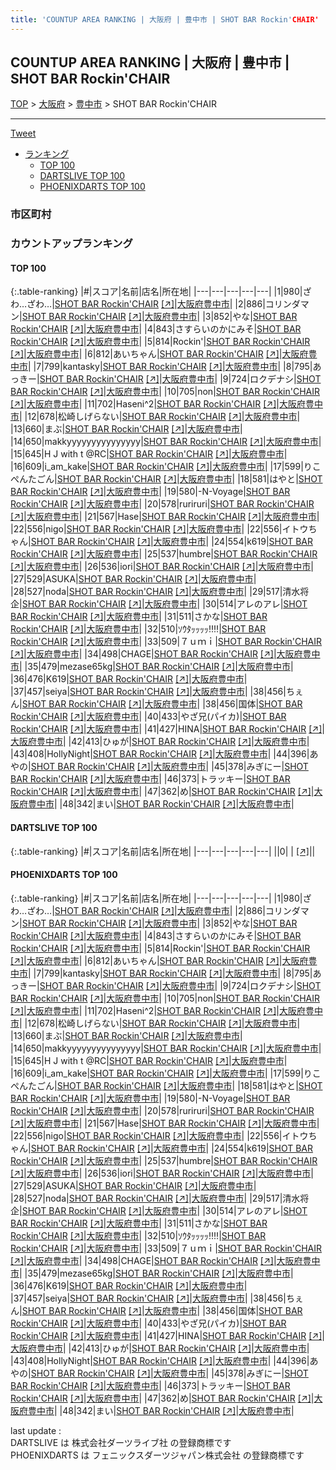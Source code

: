 ```yaml
---
title: 'COUNTUP AREA RANKING | 大阪府 | 豊中市 | SHOT BAR Rockin'CHAIR'
---
```

## COUNTUP AREA RANKING | 大阪府 | 豊中市 | SHOT BAR Rockin'CHAIR

[TOP](/darts/rank/) > [大阪府](/darts/rank/大阪府/) > [豊中市](/darts/rank/大阪府/豊中市/) > SHOT BAR Rockin'CHAIR

___

<a href="https://twitter.com/share?ref_src=twsrc%5Etfw" data-text="COUNTUP AREA RANKING | 大阪府豊中市SHOT BAR Rockin'CHAIR" class="twitter-share-button" data-hashtags="DARTSLIVE,PHOENIXDARTS,darts,ダーツ" data-show-count="false">Tweet</a>

* [ランキング](#カウントアップランキング)
    * [TOP 100](#top-100)
    * [DARTSLIVE TOP 100](#dartslive-top-100)
    * [PHOENIXDARTS TOP 100](#phoenixdarts-top-100)

### 市区町村

<ul>

</ul>

### カウントアップランキング

#### TOP 100



{:.table-ranking}
|#|スコア|名前|店名|所在地|
|---|---|---|---|---|
|1|980|<span class="rank-name-pd">ざわ…ざわ…</span>|<a href="/darts/rank/shops/71566.html">SHOT BAR Rockin'CHAIR</a> <a href="https://vs.phoenixdarts.com/jp/shop/shopDetailInfo/s_71566?s_seq=71566">[↗]</a>|<a href="/darts/rank/大阪府/豊中市">大阪府豊中市</a>|
|2|886|<span class="rank-name-pd">コリンダマン</span>|<a href="/darts/rank/shops/71566.html">SHOT BAR Rockin'CHAIR</a> <a href="https://vs.phoenixdarts.com/jp/shop/shopDetailInfo/s_71566?s_seq=71566">[↗]</a>|<a href="/darts/rank/大阪府/豊中市">大阪府豊中市</a>|
|3|852|<span class="rank-name-pd">やな</span>|<a href="/darts/rank/shops/71566.html">SHOT BAR Rockin'CHAIR</a> <a href="https://vs.phoenixdarts.com/jp/shop/shopDetailInfo/s_71566?s_seq=71566">[↗]</a>|<a href="/darts/rank/大阪府/豊中市">大阪府豊中市</a>|
|4|843|<span class="rank-name-pd">さすらいのかにみそ</span>|<a href="/darts/rank/shops/71566.html">SHOT BAR Rockin'CHAIR</a> <a href="https://vs.phoenixdarts.com/jp/shop/shopDetailInfo/s_71566?s_seq=71566">[↗]</a>|<a href="/darts/rank/大阪府/豊中市">大阪府豊中市</a>|
|5|814|<span class="rank-name-pd">Rockin&#x27;</span>|<a href="/darts/rank/shops/71566.html">SHOT BAR Rockin'CHAIR</a> <a href="https://vs.phoenixdarts.com/jp/shop/shopDetailInfo/s_71566?s_seq=71566">[↗]</a>|<a href="/darts/rank/大阪府/豊中市">大阪府豊中市</a>|
|6|812|<span class="rank-name-pd">あいちゃん</span>|<a href="/darts/rank/shops/71566.html">SHOT BAR Rockin'CHAIR</a> <a href="https://vs.phoenixdarts.com/jp/shop/shopDetailInfo/s_71566?s_seq=71566">[↗]</a>|<a href="/darts/rank/大阪府/豊中市">大阪府豊中市</a>|
|7|799|<span class="rank-name-pd">kantasky</span>|<a href="/darts/rank/shops/71566.html">SHOT BAR Rockin'CHAIR</a> <a href="https://vs.phoenixdarts.com/jp/shop/shopDetailInfo/s_71566?s_seq=71566">[↗]</a>|<a href="/darts/rank/大阪府/豊中市">大阪府豊中市</a>|
|8|795|<span class="rank-name-pd">あっきー</span>|<a href="/darts/rank/shops/71566.html">SHOT BAR Rockin'CHAIR</a> <a href="https://vs.phoenixdarts.com/jp/shop/shopDetailInfo/s_71566?s_seq=71566">[↗]</a>|<a href="/darts/rank/大阪府/豊中市">大阪府豊中市</a>|
|9|724|<span class="rank-name-pd">ロクデナシ</span>|<a href="/darts/rank/shops/71566.html">SHOT BAR Rockin'CHAIR</a> <a href="https://vs.phoenixdarts.com/jp/shop/shopDetailInfo/s_71566?s_seq=71566">[↗]</a>|<a href="/darts/rank/大阪府/豊中市">大阪府豊中市</a>|
|10|705|<span class="rank-name-pd">non</span>|<a href="/darts/rank/shops/71566.html">SHOT BAR Rockin'CHAIR</a> <a href="https://vs.phoenixdarts.com/jp/shop/shopDetailInfo/s_71566?s_seq=71566">[↗]</a>|<a href="/darts/rank/大阪府/豊中市">大阪府豊中市</a>|
|11|702|<span class="rank-name-pd">Haseni^2</span>|<a href="/darts/rank/shops/71566.html">SHOT BAR Rockin'CHAIR</a> <a href="https://vs.phoenixdarts.com/jp/shop/shopDetailInfo/s_71566?s_seq=71566">[↗]</a>|<a href="/darts/rank/大阪府/豊中市">大阪府豊中市</a>|
|12|678|<span class="rank-name-pd">松崎しげらない</span>|<a href="/darts/rank/shops/71566.html">SHOT BAR Rockin'CHAIR</a> <a href="https://vs.phoenixdarts.com/jp/shop/shopDetailInfo/s_71566?s_seq=71566">[↗]</a>|<a href="/darts/rank/大阪府/豊中市">大阪府豊中市</a>|
|13|660|<span class="rank-name-pd">まぶ</span>|<a href="/darts/rank/shops/71566.html">SHOT BAR Rockin'CHAIR</a> <a href="https://vs.phoenixdarts.com/jp/shop/shopDetailInfo/s_71566?s_seq=71566">[↗]</a>|<a href="/darts/rank/大阪府/豊中市">大阪府豊中市</a>|
|14|650|<span class="rank-name-pd">makkyyyyyyyyyyyyyyy</span>|<a href="/darts/rank/shops/71566.html">SHOT BAR Rockin'CHAIR</a> <a href="https://vs.phoenixdarts.com/jp/shop/shopDetailInfo/s_71566?s_seq=71566">[↗]</a>|<a href="/darts/rank/大阪府/豊中市">大阪府豊中市</a>|
|15|645|<span class="rank-name-pd">H J with t @RC</span>|<a href="/darts/rank/shops/71566.html">SHOT BAR Rockin'CHAIR</a> <a href="https://vs.phoenixdarts.com/jp/shop/shopDetailInfo/s_71566?s_seq=71566">[↗]</a>|<a href="/darts/rank/大阪府/豊中市">大阪府豊中市</a>|
|16|609|<span class="rank-name-pd">i_am_kake</span>|<a href="/darts/rank/shops/71566.html">SHOT BAR Rockin'CHAIR</a> <a href="https://vs.phoenixdarts.com/jp/shop/shopDetailInfo/s_71566?s_seq=71566">[↗]</a>|<a href="/darts/rank/大阪府/豊中市">大阪府豊中市</a>|
|17|599|<span class="rank-name-pd">りこぺんたごん</span>|<a href="/darts/rank/shops/71566.html">SHOT BAR Rockin'CHAIR</a> <a href="https://vs.phoenixdarts.com/jp/shop/shopDetailInfo/s_71566?s_seq=71566">[↗]</a>|<a href="/darts/rank/大阪府/豊中市">大阪府豊中市</a>|
|18|581|<span class="rank-name-pd">はやと</span>|<a href="/darts/rank/shops/71566.html">SHOT BAR Rockin'CHAIR</a> <a href="https://vs.phoenixdarts.com/jp/shop/shopDetailInfo/s_71566?s_seq=71566">[↗]</a>|<a href="/darts/rank/大阪府/豊中市">大阪府豊中市</a>|
|19|580|<span class="rank-name-pd">-N-Voyage</span>|<a href="/darts/rank/shops/71566.html">SHOT BAR Rockin'CHAIR</a> <a href="https://vs.phoenixdarts.com/jp/shop/shopDetailInfo/s_71566?s_seq=71566">[↗]</a>|<a href="/darts/rank/大阪府/豊中市">大阪府豊中市</a>|
|20|578|<span class="rank-name-pd">ruriruri</span>|<a href="/darts/rank/shops/71566.html">SHOT BAR Rockin'CHAIR</a> <a href="https://vs.phoenixdarts.com/jp/shop/shopDetailInfo/s_71566?s_seq=71566">[↗]</a>|<a href="/darts/rank/大阪府/豊中市">大阪府豊中市</a>|
|21|567|<span class="rank-name-pd">Hase</span>|<a href="/darts/rank/shops/71566.html">SHOT BAR Rockin'CHAIR</a> <a href="https://vs.phoenixdarts.com/jp/shop/shopDetailInfo/s_71566?s_seq=71566">[↗]</a>|<a href="/darts/rank/大阪府/豊中市">大阪府豊中市</a>|
|22|556|<span class="rank-name-pd">nigo</span>|<a href="/darts/rank/shops/71566.html">SHOT BAR Rockin'CHAIR</a> <a href="https://vs.phoenixdarts.com/jp/shop/shopDetailInfo/s_71566?s_seq=71566">[↗]</a>|<a href="/darts/rank/大阪府/豊中市">大阪府豊中市</a>|
|22|556|<span class="rank-name-pd">イトウちゃん</span>|<a href="/darts/rank/shops/71566.html">SHOT BAR Rockin'CHAIR</a> <a href="https://vs.phoenixdarts.com/jp/shop/shopDetailInfo/s_71566?s_seq=71566">[↗]</a>|<a href="/darts/rank/大阪府/豊中市">大阪府豊中市</a>|
|24|554|<span class="rank-name-pd">k619</span>|<a href="/darts/rank/shops/71566.html">SHOT BAR Rockin'CHAIR</a> <a href="https://vs.phoenixdarts.com/jp/shop/shopDetailInfo/s_71566?s_seq=71566">[↗]</a>|<a href="/darts/rank/大阪府/豊中市">大阪府豊中市</a>|
|25|537|<span class="rank-name-pd">humbre</span>|<a href="/darts/rank/shops/71566.html">SHOT BAR Rockin'CHAIR</a> <a href="https://vs.phoenixdarts.com/jp/shop/shopDetailInfo/s_71566?s_seq=71566">[↗]</a>|<a href="/darts/rank/大阪府/豊中市">大阪府豊中市</a>|
|26|536|<span class="rank-name-pd">iori</span>|<a href="/darts/rank/shops/71566.html">SHOT BAR Rockin'CHAIR</a> <a href="https://vs.phoenixdarts.com/jp/shop/shopDetailInfo/s_71566?s_seq=71566">[↗]</a>|<a href="/darts/rank/大阪府/豊中市">大阪府豊中市</a>|
|27|529|<span class="rank-name-pd">ASUKA</span>|<a href="/darts/rank/shops/71566.html">SHOT BAR Rockin'CHAIR</a> <a href="https://vs.phoenixdarts.com/jp/shop/shopDetailInfo/s_71566?s_seq=71566">[↗]</a>|<a href="/darts/rank/大阪府/豊中市">大阪府豊中市</a>|
|28|527|<span class="rank-name-pd">noda</span>|<a href="/darts/rank/shops/71566.html">SHOT BAR Rockin'CHAIR</a> <a href="https://vs.phoenixdarts.com/jp/shop/shopDetailInfo/s_71566?s_seq=71566">[↗]</a>|<a href="/darts/rank/大阪府/豊中市">大阪府豊中市</a>|
|29|517|<span class="rank-name-pd">清水将企</span>|<a href="/darts/rank/shops/71566.html">SHOT BAR Rockin'CHAIR</a> <a href="https://vs.phoenixdarts.com/jp/shop/shopDetailInfo/s_71566?s_seq=71566">[↗]</a>|<a href="/darts/rank/大阪府/豊中市">大阪府豊中市</a>|
|30|514|<span class="rank-name-pd">アレのアレ</span>|<a href="/darts/rank/shops/71566.html">SHOT BAR Rockin'CHAIR</a> <a href="https://vs.phoenixdarts.com/jp/shop/shopDetailInfo/s_71566?s_seq=71566">[↗]</a>|<a href="/darts/rank/大阪府/豊中市">大阪府豊中市</a>|
|31|511|<span class="rank-name-pd">さかな</span>|<a href="/darts/rank/shops/71566.html">SHOT BAR Rockin'CHAIR</a> <a href="https://vs.phoenixdarts.com/jp/shop/shopDetailInfo/s_71566?s_seq=71566">[↗]</a>|<a href="/darts/rank/大阪府/豊中市">大阪府豊中市</a>|
|32|510|<span class="rank-name-pd">ｿｳﾀｯｯｯｯ‼︎‼︎</span>|<a href="/darts/rank/shops/71566.html">SHOT BAR Rockin'CHAIR</a> <a href="https://vs.phoenixdarts.com/jp/shop/shopDetailInfo/s_71566?s_seq=71566">[↗]</a>|<a href="/darts/rank/大阪府/豊中市">大阪府豊中市</a>|
|33|509|<span class="rank-name-pd">７ｕｍｉ</span>|<a href="/darts/rank/shops/71566.html">SHOT BAR Rockin'CHAIR</a> <a href="https://vs.phoenixdarts.com/jp/shop/shopDetailInfo/s_71566?s_seq=71566">[↗]</a>|<a href="/darts/rank/大阪府/豊中市">大阪府豊中市</a>|
|34|498|<span class="rank-name-pd">CHAGE</span>|<a href="/darts/rank/shops/71566.html">SHOT BAR Rockin'CHAIR</a> <a href="https://vs.phoenixdarts.com/jp/shop/shopDetailInfo/s_71566?s_seq=71566">[↗]</a>|<a href="/darts/rank/大阪府/豊中市">大阪府豊中市</a>|
|35|479|<span class="rank-name-pd">mezase65kg</span>|<a href="/darts/rank/shops/71566.html">SHOT BAR Rockin'CHAIR</a> <a href="https://vs.phoenixdarts.com/jp/shop/shopDetailInfo/s_71566?s_seq=71566">[↗]</a>|<a href="/darts/rank/大阪府/豊中市">大阪府豊中市</a>|
|36|476|<span class="rank-name-pd">K619</span>|<a href="/darts/rank/shops/71566.html">SHOT BAR Rockin'CHAIR</a> <a href="https://vs.phoenixdarts.com/jp/shop/shopDetailInfo/s_71566?s_seq=71566">[↗]</a>|<a href="/darts/rank/大阪府/豊中市">大阪府豊中市</a>|
|37|457|<span class="rank-name-pd">seiya</span>|<a href="/darts/rank/shops/71566.html">SHOT BAR Rockin'CHAIR</a> <a href="https://vs.phoenixdarts.com/jp/shop/shopDetailInfo/s_71566?s_seq=71566">[↗]</a>|<a href="/darts/rank/大阪府/豊中市">大阪府豊中市</a>|
|38|456|<span class="rank-name-pd">ちぇん</span>|<a href="/darts/rank/shops/71566.html">SHOT BAR Rockin'CHAIR</a> <a href="https://vs.phoenixdarts.com/jp/shop/shopDetailInfo/s_71566?s_seq=71566">[↗]</a>|<a href="/darts/rank/大阪府/豊中市">大阪府豊中市</a>|
|38|456|<span class="rank-name-pd">国体</span>|<a href="/darts/rank/shops/71566.html">SHOT BAR Rockin'CHAIR</a> <a href="https://vs.phoenixdarts.com/jp/shop/shopDetailInfo/s_71566?s_seq=71566">[↗]</a>|<a href="/darts/rank/大阪府/豊中市">大阪府豊中市</a>|
|40|433|<span class="rank-name-pd">やざ兄(パイカ)</span>|<a href="/darts/rank/shops/71566.html">SHOT BAR Rockin'CHAIR</a> <a href="https://vs.phoenixdarts.com/jp/shop/shopDetailInfo/s_71566?s_seq=71566">[↗]</a>|<a href="/darts/rank/大阪府/豊中市">大阪府豊中市</a>|
|41|427|<span class="rank-name-pd">HINA</span>|<a href="/darts/rank/shops/71566.html">SHOT BAR Rockin'CHAIR</a> <a href="https://vs.phoenixdarts.com/jp/shop/shopDetailInfo/s_71566?s_seq=71566">[↗]</a>|<a href="/darts/rank/大阪府/豊中市">大阪府豊中市</a>|
|42|413|<span class="rank-name-pd">ひゅが</span>|<a href="/darts/rank/shops/71566.html">SHOT BAR Rockin'CHAIR</a> <a href="https://vs.phoenixdarts.com/jp/shop/shopDetailInfo/s_71566?s_seq=71566">[↗]</a>|<a href="/darts/rank/大阪府/豊中市">大阪府豊中市</a>|
|43|408|<span class="rank-name-pd">HollyNight</span>|<a href="/darts/rank/shops/71566.html">SHOT BAR Rockin'CHAIR</a> <a href="https://vs.phoenixdarts.com/jp/shop/shopDetailInfo/s_71566?s_seq=71566">[↗]</a>|<a href="/darts/rank/大阪府/豊中市">大阪府豊中市</a>|
|44|396|<span class="rank-name-pd">あやの</span>|<a href="/darts/rank/shops/71566.html">SHOT BAR Rockin'CHAIR</a> <a href="https://vs.phoenixdarts.com/jp/shop/shopDetailInfo/s_71566?s_seq=71566">[↗]</a>|<a href="/darts/rank/大阪府/豊中市">大阪府豊中市</a>|
|45|378|<span class="rank-name-pd">みぎにー</span>|<a href="/darts/rank/shops/71566.html">SHOT BAR Rockin'CHAIR</a> <a href="https://vs.phoenixdarts.com/jp/shop/shopDetailInfo/s_71566?s_seq=71566">[↗]</a>|<a href="/darts/rank/大阪府/豊中市">大阪府豊中市</a>|
|46|373|<span class="rank-name-pd">トラッキー</span>|<a href="/darts/rank/shops/71566.html">SHOT BAR Rockin'CHAIR</a> <a href="https://vs.phoenixdarts.com/jp/shop/shopDetailInfo/s_71566?s_seq=71566">[↗]</a>|<a href="/darts/rank/大阪府/豊中市">大阪府豊中市</a>|
|47|362|<span class="rank-name-pd">め</span>|<a href="/darts/rank/shops/71566.html">SHOT BAR Rockin'CHAIR</a> <a href="https://vs.phoenixdarts.com/jp/shop/shopDetailInfo/s_71566?s_seq=71566">[↗]</a>|<a href="/darts/rank/大阪府/豊中市">大阪府豊中市</a>|
|48|342|<span class="rank-name-pd">まい</span>|<a href="/darts/rank/shops/71566.html">SHOT BAR Rockin'CHAIR</a> <a href="https://vs.phoenixdarts.com/jp/shop/shopDetailInfo/s_71566?s_seq=71566">[↗]</a>|<a href="/darts/rank/大阪府/豊中市">大阪府豊中市</a>|


#### DARTSLIVE TOP 100



{:.table-ranking}
|#|スコア|名前|店名|所在地|
|---|---|---|---|---|
||0|<span class="rank-name-dl"> </span>|<a href="/darts/rank/shops/.html"></a> <a href="">[↗]</a>|<a href="/darts/rank//"></a>|


#### PHOENIXDARTS TOP 100



{:.table-ranking}
|#|スコア|名前|店名|所在地|
|---|---|---|---|---|
|1|980|<span class="rank-name-pd">ざわ…ざわ…</span>|<a href="/darts/rank/shops/71566.html">SHOT BAR Rockin'CHAIR</a> <a href="https://vs.phoenixdarts.com/jp/shop/shopDetailInfo/s_71566?s_seq=71566">[↗]</a>|<a href="/darts/rank/大阪府/豊中市">大阪府豊中市</a>|
|2|886|<span class="rank-name-pd">コリンダマン</span>|<a href="/darts/rank/shops/71566.html">SHOT BAR Rockin'CHAIR</a> <a href="https://vs.phoenixdarts.com/jp/shop/shopDetailInfo/s_71566?s_seq=71566">[↗]</a>|<a href="/darts/rank/大阪府/豊中市">大阪府豊中市</a>|
|3|852|<span class="rank-name-pd">やな</span>|<a href="/darts/rank/shops/71566.html">SHOT BAR Rockin'CHAIR</a> <a href="https://vs.phoenixdarts.com/jp/shop/shopDetailInfo/s_71566?s_seq=71566">[↗]</a>|<a href="/darts/rank/大阪府/豊中市">大阪府豊中市</a>|
|4|843|<span class="rank-name-pd">さすらいのかにみそ</span>|<a href="/darts/rank/shops/71566.html">SHOT BAR Rockin'CHAIR</a> <a href="https://vs.phoenixdarts.com/jp/shop/shopDetailInfo/s_71566?s_seq=71566">[↗]</a>|<a href="/darts/rank/大阪府/豊中市">大阪府豊中市</a>|
|5|814|<span class="rank-name-pd">Rockin&#x27;</span>|<a href="/darts/rank/shops/71566.html">SHOT BAR Rockin'CHAIR</a> <a href="https://vs.phoenixdarts.com/jp/shop/shopDetailInfo/s_71566?s_seq=71566">[↗]</a>|<a href="/darts/rank/大阪府/豊中市">大阪府豊中市</a>|
|6|812|<span class="rank-name-pd">あいちゃん</span>|<a href="/darts/rank/shops/71566.html">SHOT BAR Rockin'CHAIR</a> <a href="https://vs.phoenixdarts.com/jp/shop/shopDetailInfo/s_71566?s_seq=71566">[↗]</a>|<a href="/darts/rank/大阪府/豊中市">大阪府豊中市</a>|
|7|799|<span class="rank-name-pd">kantasky</span>|<a href="/darts/rank/shops/71566.html">SHOT BAR Rockin'CHAIR</a> <a href="https://vs.phoenixdarts.com/jp/shop/shopDetailInfo/s_71566?s_seq=71566">[↗]</a>|<a href="/darts/rank/大阪府/豊中市">大阪府豊中市</a>|
|8|795|<span class="rank-name-pd">あっきー</span>|<a href="/darts/rank/shops/71566.html">SHOT BAR Rockin'CHAIR</a> <a href="https://vs.phoenixdarts.com/jp/shop/shopDetailInfo/s_71566?s_seq=71566">[↗]</a>|<a href="/darts/rank/大阪府/豊中市">大阪府豊中市</a>|
|9|724|<span class="rank-name-pd">ロクデナシ</span>|<a href="/darts/rank/shops/71566.html">SHOT BAR Rockin'CHAIR</a> <a href="https://vs.phoenixdarts.com/jp/shop/shopDetailInfo/s_71566?s_seq=71566">[↗]</a>|<a href="/darts/rank/大阪府/豊中市">大阪府豊中市</a>|
|10|705|<span class="rank-name-pd">non</span>|<a href="/darts/rank/shops/71566.html">SHOT BAR Rockin'CHAIR</a> <a href="https://vs.phoenixdarts.com/jp/shop/shopDetailInfo/s_71566?s_seq=71566">[↗]</a>|<a href="/darts/rank/大阪府/豊中市">大阪府豊中市</a>|
|11|702|<span class="rank-name-pd">Haseni^2</span>|<a href="/darts/rank/shops/71566.html">SHOT BAR Rockin'CHAIR</a> <a href="https://vs.phoenixdarts.com/jp/shop/shopDetailInfo/s_71566?s_seq=71566">[↗]</a>|<a href="/darts/rank/大阪府/豊中市">大阪府豊中市</a>|
|12|678|<span class="rank-name-pd">松崎しげらない</span>|<a href="/darts/rank/shops/71566.html">SHOT BAR Rockin'CHAIR</a> <a href="https://vs.phoenixdarts.com/jp/shop/shopDetailInfo/s_71566?s_seq=71566">[↗]</a>|<a href="/darts/rank/大阪府/豊中市">大阪府豊中市</a>|
|13|660|<span class="rank-name-pd">まぶ</span>|<a href="/darts/rank/shops/71566.html">SHOT BAR Rockin'CHAIR</a> <a href="https://vs.phoenixdarts.com/jp/shop/shopDetailInfo/s_71566?s_seq=71566">[↗]</a>|<a href="/darts/rank/大阪府/豊中市">大阪府豊中市</a>|
|14|650|<span class="rank-name-pd">makkyyyyyyyyyyyyyyy</span>|<a href="/darts/rank/shops/71566.html">SHOT BAR Rockin'CHAIR</a> <a href="https://vs.phoenixdarts.com/jp/shop/shopDetailInfo/s_71566?s_seq=71566">[↗]</a>|<a href="/darts/rank/大阪府/豊中市">大阪府豊中市</a>|
|15|645|<span class="rank-name-pd">H J with t @RC</span>|<a href="/darts/rank/shops/71566.html">SHOT BAR Rockin'CHAIR</a> <a href="https://vs.phoenixdarts.com/jp/shop/shopDetailInfo/s_71566?s_seq=71566">[↗]</a>|<a href="/darts/rank/大阪府/豊中市">大阪府豊中市</a>|
|16|609|<span class="rank-name-pd">i_am_kake</span>|<a href="/darts/rank/shops/71566.html">SHOT BAR Rockin'CHAIR</a> <a href="https://vs.phoenixdarts.com/jp/shop/shopDetailInfo/s_71566?s_seq=71566">[↗]</a>|<a href="/darts/rank/大阪府/豊中市">大阪府豊中市</a>|
|17|599|<span class="rank-name-pd">りこぺんたごん</span>|<a href="/darts/rank/shops/71566.html">SHOT BAR Rockin'CHAIR</a> <a href="https://vs.phoenixdarts.com/jp/shop/shopDetailInfo/s_71566?s_seq=71566">[↗]</a>|<a href="/darts/rank/大阪府/豊中市">大阪府豊中市</a>|
|18|581|<span class="rank-name-pd">はやと</span>|<a href="/darts/rank/shops/71566.html">SHOT BAR Rockin'CHAIR</a> <a href="https://vs.phoenixdarts.com/jp/shop/shopDetailInfo/s_71566?s_seq=71566">[↗]</a>|<a href="/darts/rank/大阪府/豊中市">大阪府豊中市</a>|
|19|580|<span class="rank-name-pd">-N-Voyage</span>|<a href="/darts/rank/shops/71566.html">SHOT BAR Rockin'CHAIR</a> <a href="https://vs.phoenixdarts.com/jp/shop/shopDetailInfo/s_71566?s_seq=71566">[↗]</a>|<a href="/darts/rank/大阪府/豊中市">大阪府豊中市</a>|
|20|578|<span class="rank-name-pd">ruriruri</span>|<a href="/darts/rank/shops/71566.html">SHOT BAR Rockin'CHAIR</a> <a href="https://vs.phoenixdarts.com/jp/shop/shopDetailInfo/s_71566?s_seq=71566">[↗]</a>|<a href="/darts/rank/大阪府/豊中市">大阪府豊中市</a>|
|21|567|<span class="rank-name-pd">Hase</span>|<a href="/darts/rank/shops/71566.html">SHOT BAR Rockin'CHAIR</a> <a href="https://vs.phoenixdarts.com/jp/shop/shopDetailInfo/s_71566?s_seq=71566">[↗]</a>|<a href="/darts/rank/大阪府/豊中市">大阪府豊中市</a>|
|22|556|<span class="rank-name-pd">nigo</span>|<a href="/darts/rank/shops/71566.html">SHOT BAR Rockin'CHAIR</a> <a href="https://vs.phoenixdarts.com/jp/shop/shopDetailInfo/s_71566?s_seq=71566">[↗]</a>|<a href="/darts/rank/大阪府/豊中市">大阪府豊中市</a>|
|22|556|<span class="rank-name-pd">イトウちゃん</span>|<a href="/darts/rank/shops/71566.html">SHOT BAR Rockin'CHAIR</a> <a href="https://vs.phoenixdarts.com/jp/shop/shopDetailInfo/s_71566?s_seq=71566">[↗]</a>|<a href="/darts/rank/大阪府/豊中市">大阪府豊中市</a>|
|24|554|<span class="rank-name-pd">k619</span>|<a href="/darts/rank/shops/71566.html">SHOT BAR Rockin'CHAIR</a> <a href="https://vs.phoenixdarts.com/jp/shop/shopDetailInfo/s_71566?s_seq=71566">[↗]</a>|<a href="/darts/rank/大阪府/豊中市">大阪府豊中市</a>|
|25|537|<span class="rank-name-pd">humbre</span>|<a href="/darts/rank/shops/71566.html">SHOT BAR Rockin'CHAIR</a> <a href="https://vs.phoenixdarts.com/jp/shop/shopDetailInfo/s_71566?s_seq=71566">[↗]</a>|<a href="/darts/rank/大阪府/豊中市">大阪府豊中市</a>|
|26|536|<span class="rank-name-pd">iori</span>|<a href="/darts/rank/shops/71566.html">SHOT BAR Rockin'CHAIR</a> <a href="https://vs.phoenixdarts.com/jp/shop/shopDetailInfo/s_71566?s_seq=71566">[↗]</a>|<a href="/darts/rank/大阪府/豊中市">大阪府豊中市</a>|
|27|529|<span class="rank-name-pd">ASUKA</span>|<a href="/darts/rank/shops/71566.html">SHOT BAR Rockin'CHAIR</a> <a href="https://vs.phoenixdarts.com/jp/shop/shopDetailInfo/s_71566?s_seq=71566">[↗]</a>|<a href="/darts/rank/大阪府/豊中市">大阪府豊中市</a>|
|28|527|<span class="rank-name-pd">noda</span>|<a href="/darts/rank/shops/71566.html">SHOT BAR Rockin'CHAIR</a> <a href="https://vs.phoenixdarts.com/jp/shop/shopDetailInfo/s_71566?s_seq=71566">[↗]</a>|<a href="/darts/rank/大阪府/豊中市">大阪府豊中市</a>|
|29|517|<span class="rank-name-pd">清水将企</span>|<a href="/darts/rank/shops/71566.html">SHOT BAR Rockin'CHAIR</a> <a href="https://vs.phoenixdarts.com/jp/shop/shopDetailInfo/s_71566?s_seq=71566">[↗]</a>|<a href="/darts/rank/大阪府/豊中市">大阪府豊中市</a>|
|30|514|<span class="rank-name-pd">アレのアレ</span>|<a href="/darts/rank/shops/71566.html">SHOT BAR Rockin'CHAIR</a> <a href="https://vs.phoenixdarts.com/jp/shop/shopDetailInfo/s_71566?s_seq=71566">[↗]</a>|<a href="/darts/rank/大阪府/豊中市">大阪府豊中市</a>|
|31|511|<span class="rank-name-pd">さかな</span>|<a href="/darts/rank/shops/71566.html">SHOT BAR Rockin'CHAIR</a> <a href="https://vs.phoenixdarts.com/jp/shop/shopDetailInfo/s_71566?s_seq=71566">[↗]</a>|<a href="/darts/rank/大阪府/豊中市">大阪府豊中市</a>|
|32|510|<span class="rank-name-pd">ｿｳﾀｯｯｯｯ‼︎‼︎</span>|<a href="/darts/rank/shops/71566.html">SHOT BAR Rockin'CHAIR</a> <a href="https://vs.phoenixdarts.com/jp/shop/shopDetailInfo/s_71566?s_seq=71566">[↗]</a>|<a href="/darts/rank/大阪府/豊中市">大阪府豊中市</a>|
|33|509|<span class="rank-name-pd">７ｕｍｉ</span>|<a href="/darts/rank/shops/71566.html">SHOT BAR Rockin'CHAIR</a> <a href="https://vs.phoenixdarts.com/jp/shop/shopDetailInfo/s_71566?s_seq=71566">[↗]</a>|<a href="/darts/rank/大阪府/豊中市">大阪府豊中市</a>|
|34|498|<span class="rank-name-pd">CHAGE</span>|<a href="/darts/rank/shops/71566.html">SHOT BAR Rockin'CHAIR</a> <a href="https://vs.phoenixdarts.com/jp/shop/shopDetailInfo/s_71566?s_seq=71566">[↗]</a>|<a href="/darts/rank/大阪府/豊中市">大阪府豊中市</a>|
|35|479|<span class="rank-name-pd">mezase65kg</span>|<a href="/darts/rank/shops/71566.html">SHOT BAR Rockin'CHAIR</a> <a href="https://vs.phoenixdarts.com/jp/shop/shopDetailInfo/s_71566?s_seq=71566">[↗]</a>|<a href="/darts/rank/大阪府/豊中市">大阪府豊中市</a>|
|36|476|<span class="rank-name-pd">K619</span>|<a href="/darts/rank/shops/71566.html">SHOT BAR Rockin'CHAIR</a> <a href="https://vs.phoenixdarts.com/jp/shop/shopDetailInfo/s_71566?s_seq=71566">[↗]</a>|<a href="/darts/rank/大阪府/豊中市">大阪府豊中市</a>|
|37|457|<span class="rank-name-pd">seiya</span>|<a href="/darts/rank/shops/71566.html">SHOT BAR Rockin'CHAIR</a> <a href="https://vs.phoenixdarts.com/jp/shop/shopDetailInfo/s_71566?s_seq=71566">[↗]</a>|<a href="/darts/rank/大阪府/豊中市">大阪府豊中市</a>|
|38|456|<span class="rank-name-pd">ちぇん</span>|<a href="/darts/rank/shops/71566.html">SHOT BAR Rockin'CHAIR</a> <a href="https://vs.phoenixdarts.com/jp/shop/shopDetailInfo/s_71566?s_seq=71566">[↗]</a>|<a href="/darts/rank/大阪府/豊中市">大阪府豊中市</a>|
|38|456|<span class="rank-name-pd">国体</span>|<a href="/darts/rank/shops/71566.html">SHOT BAR Rockin'CHAIR</a> <a href="https://vs.phoenixdarts.com/jp/shop/shopDetailInfo/s_71566?s_seq=71566">[↗]</a>|<a href="/darts/rank/大阪府/豊中市">大阪府豊中市</a>|
|40|433|<span class="rank-name-pd">やざ兄(パイカ)</span>|<a href="/darts/rank/shops/71566.html">SHOT BAR Rockin'CHAIR</a> <a href="https://vs.phoenixdarts.com/jp/shop/shopDetailInfo/s_71566?s_seq=71566">[↗]</a>|<a href="/darts/rank/大阪府/豊中市">大阪府豊中市</a>|
|41|427|<span class="rank-name-pd">HINA</span>|<a href="/darts/rank/shops/71566.html">SHOT BAR Rockin'CHAIR</a> <a href="https://vs.phoenixdarts.com/jp/shop/shopDetailInfo/s_71566?s_seq=71566">[↗]</a>|<a href="/darts/rank/大阪府/豊中市">大阪府豊中市</a>|
|42|413|<span class="rank-name-pd">ひゅが</span>|<a href="/darts/rank/shops/71566.html">SHOT BAR Rockin'CHAIR</a> <a href="https://vs.phoenixdarts.com/jp/shop/shopDetailInfo/s_71566?s_seq=71566">[↗]</a>|<a href="/darts/rank/大阪府/豊中市">大阪府豊中市</a>|
|43|408|<span class="rank-name-pd">HollyNight</span>|<a href="/darts/rank/shops/71566.html">SHOT BAR Rockin'CHAIR</a> <a href="https://vs.phoenixdarts.com/jp/shop/shopDetailInfo/s_71566?s_seq=71566">[↗]</a>|<a href="/darts/rank/大阪府/豊中市">大阪府豊中市</a>|
|44|396|<span class="rank-name-pd">あやの</span>|<a href="/darts/rank/shops/71566.html">SHOT BAR Rockin'CHAIR</a> <a href="https://vs.phoenixdarts.com/jp/shop/shopDetailInfo/s_71566?s_seq=71566">[↗]</a>|<a href="/darts/rank/大阪府/豊中市">大阪府豊中市</a>|
|45|378|<span class="rank-name-pd">みぎにー</span>|<a href="/darts/rank/shops/71566.html">SHOT BAR Rockin'CHAIR</a> <a href="https://vs.phoenixdarts.com/jp/shop/shopDetailInfo/s_71566?s_seq=71566">[↗]</a>|<a href="/darts/rank/大阪府/豊中市">大阪府豊中市</a>|
|46|373|<span class="rank-name-pd">トラッキー</span>|<a href="/darts/rank/shops/71566.html">SHOT BAR Rockin'CHAIR</a> <a href="https://vs.phoenixdarts.com/jp/shop/shopDetailInfo/s_71566?s_seq=71566">[↗]</a>|<a href="/darts/rank/大阪府/豊中市">大阪府豊中市</a>|
|47|362|<span class="rank-name-pd">め</span>|<a href="/darts/rank/shops/71566.html">SHOT BAR Rockin'CHAIR</a> <a href="https://vs.phoenixdarts.com/jp/shop/shopDetailInfo/s_71566?s_seq=71566">[↗]</a>|<a href="/darts/rank/大阪府/豊中市">大阪府豊中市</a>|
|48|342|<span class="rank-name-pd">まい</span>|<a href="/darts/rank/shops/71566.html">SHOT BAR Rockin'CHAIR</a> <a href="https://vs.phoenixdarts.com/jp/shop/shopDetailInfo/s_71566?s_seq=71566">[↗]</a>|<a href="/darts/rank/大阪府/豊中市">大阪府豊中市</a>|


<div class="footer border-top border-gray-light mt-5 pt-3 text-right text-gray">
    last update : <span style="font-weight: italic" id="foot_last_modified"></span><br />
    DARTSLIVE は 株式会社ダーツライブ社 の登録商標です<br />
    PHOENIXDARTS は フェニックスダーツジャパン株式会社 の登録商標です<br />
</div>

<script src="https://cdnjs.cloudflare.com/ajax/libs/jquery.tablesorter/2.31.3/js/jquery.tablesorter.min.js" integrity="sha512-qzgd5cYSZcosqpzpn7zF2ZId8f/8CHmFKZ8j7mU4OUXTNRd5g+ZHBPsgKEwoqxCtdQvExE5LprwwPAgoicguNg==" crossorigin="anonymous" referrerpolicy="no-referrer"></script>
<link rel="stylesheet" href="https://cdnjs.cloudflare.com/ajax/libs/jquery.tablesorter/2.31.3/css/theme.default.min.css" integrity="sha512-wghhOJkjQX0Lh3NSWvNKeZ0ZpNn+SPVXX1Qyc9OCaogADktxrBiBdKGDoqVUOyhStvMBmJQ8ZdMHiR3wuEq8+w==" crossorigin="anonymous" referrerpolicy="no-referrer" />
<script>
$(function() {
    $(".table-ranking").tablesorter({sortList:[[0, 0]]});
    $("#foot_last_modified").text(formatDate(new Date(document.lastModified), 'yyyy-MM-dd HH:mm:ss'));
});
</script>

<script async src="https://platform.twitter.com/widgets.js" charset="utf-8"></script>